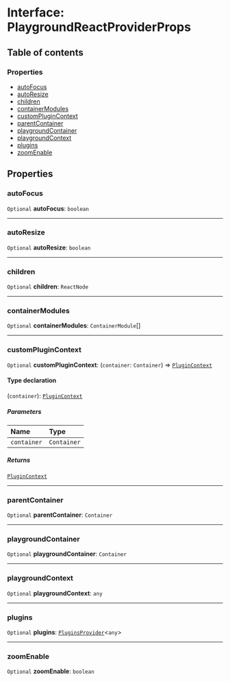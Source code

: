 # Interface: PlaygroundReactProviderProps

## Table of contents

### Properties

* [autoFocus](/en/auto-docs/core/interfaces/PlaygroundReactProviderProps.md#autofocus)
* [autoResize](/en/auto-docs/core/interfaces/PlaygroundReactProviderProps.md#autoresize)
* [children](/en/auto-docs/core/interfaces/PlaygroundReactProviderProps.md#children)
* [containerModules](/en/auto-docs/core/interfaces/PlaygroundReactProviderProps.md#containermodules)
* [customPluginContext](/en/auto-docs/core/interfaces/PlaygroundReactProviderProps.md#customplugincontext)
* [parentContainer](/en/auto-docs/core/interfaces/PlaygroundReactProviderProps.md#parentcontainer)
* [playgroundContainer](/en/auto-docs/core/interfaces/PlaygroundReactProviderProps.md#playgroundcontainer)
* [playgroundContext](/en/auto-docs/core/interfaces/PlaygroundReactProviderProps.md#playgroundcontext)
* [plugins](/en/auto-docs/core/interfaces/PlaygroundReactProviderProps.md#plugins)
* [zoomEnable](/en/auto-docs/core/interfaces/PlaygroundReactProviderProps.md#zoomenable)

## Properties

### autoFocus

`Optional` **autoFocus**: `boolean`

***

### autoResize

`Optional` **autoResize**: `boolean`

***

### children

`Optional` **children**: `ReactNode`

***

### containerModules

`Optional` **containerModules**: `ContainerModule`\[]

***

### customPluginContext

`Optional` **customPluginContext**: (`container`: `Container`) => [`PluginContext`](/en/auto-docs/core/variables/PluginContext-1.md)

#### Type declaration

(`container`): [`PluginContext`](/en/auto-docs/core/variables/PluginContext-1.md)

##### Parameters

| Name | Type |
| :------ | :------ |
| `container` | `Container` |

##### Returns

[`PluginContext`](/en/auto-docs/core/variables/PluginContext-1.md)

***

### parentContainer

`Optional` **parentContainer**: `Container`

***

### playgroundContainer

`Optional` **playgroundContainer**: `Container`

***

### playgroundContext

`Optional` **playgroundContext**: `any`

***

### plugins

`Optional` **plugins**: [`PluginsProvider`](/en/auto-docs/core/interfaces/PluginsProvider.md)<`any`>

***

### zoomEnable

`Optional` **zoomEnable**: `boolean`
